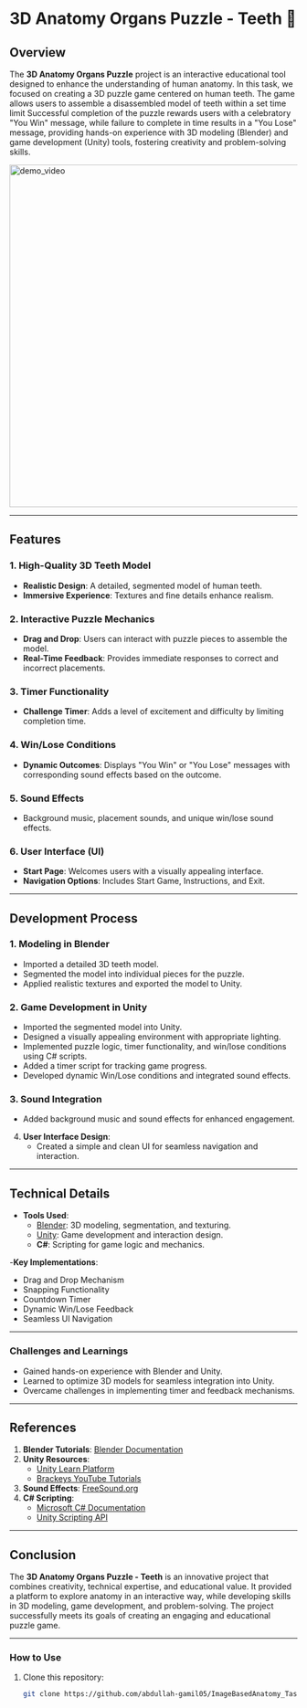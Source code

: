 # 3D Anatomy Organs Puzzle - Teeth 🦷

## Overview
The **3D Anatomy Organs Puzzle** project is an interactive educational tool designed to enhance the understanding of human anatomy. In this task, we focused on creating a 3D puzzle game centered on human teeth. The game allows users to assemble a disassembled model of teeth within a set time limit Successful completion of the puzzle rewards users with a celebratory "You Win" message, while failure to complete in time results in a "You Lose" message, providing hands-on experience with 3D modeling (Blender) and game development (Unity) tools, fostering creativity and problem-solving skills.

<img src="https://raw.githubusercontent.com/abdullah-gamil05/ImageBasedAnatomy_Tasks/main/task3_3D_Puzzle_Game/results/demo_video.gif" alt="demo_video" width="600">

---

## Features

### 1. High-Quality 3D Teeth Model
   - **Realistic Design**: A detailed, segmented model of human teeth.
   - **Immersive Experience**: Textures and fine details enhance realism.
     
### 2. Interactive Puzzle Mechanics
   - **Drag and Drop**: Users can interact with puzzle pieces to assemble the model.
   - **Real-Time Feedback**: Provides immediate responses to correct and incorrect placements.

### 3. Timer Functionality
   - **Challenge Timer**: Adds a level of excitement and difficulty by limiting completion time.
 
### 4. Win/Lose Conditions
- **Dynamic Outcomes**: Displays "You Win" or "You Lose" messages with corresponding sound effects based on the outcome.

### 5. Sound Effects
   - Background music, placement sounds, and unique win/lose sound effects.

### 6. User Interface (UI)
   - **Start Page**: Welcomes users with a visually appealing interface.
- **Navigation Options**: Includes Start Game, Instructions, and Exit.

---

## Development Process

### 1. Modeling in Blender
   - Imported a detailed 3D teeth model.
   - Segmented the model into individual pieces for the puzzle.
   - Applied realistic textures and exported the model to Unity. 

### 2. Game Development in Unity
   - Imported the segmented model into Unity.
   - Designed a visually appealing environment with appropriate lighting.
   - Implemented puzzle logic, timer functionality, and win/lose conditions using C# scripts.
   - Added a timer script for tracking game progress.
   - Developed dynamic Win/Lose conditions and integrated sound effects.

### 3. Sound Integration
   - Added background music and sound effects for enhanced engagement.

4. **User Interface Design**:
   - Created a simple and clean UI for seamless navigation and interaction.

---

## Technical Details

  - **Tools Used**:
    - [Blender](https://www.blender.org/): 3D modeling, segmentation, and texturing.
    - [Unity](https://unity.com/): Game development and interaction design.
    - **C#**: Scripting for game logic and mechanics.

 -**Key Implementations**:
   - Drag and Drop Mechanism
   - Snapping Functionality
   - Countdown Timer
   - Dynamic Win/Lose Feedback
   - Seamless UI Navigation      

---

### Challenges and Learnings
- Gained hands-on experience with Blender and Unity.
- Learned to optimize 3D models for seamless integration into Unity.
- Overcame challenges in implementing timer and feedback mechanisms.

---

## References

1. **Blender Tutorials**: [Blender Documentation](https://www.blender.org/)
2. **Unity Resources**:
   - [Unity Learn Platform](https://learn.unity.com/)
   - [Brackeys YouTube Tutorials](https://www.youtube.com/c/Brackeys)
3. **Sound Effects**: [FreeSound.org](https://freesound.org/)
4. **C# Scripting**:
   - [Microsoft C# Documentation](https://docs.microsoft.com/en-us/dotnet/csharp/)
   - [Unity Scripting API](https://docs.unity3d.com/ScriptReference/)

---

## Conclusion

The **3D Anatomy Organs Puzzle - Teeth** is an innovative project that combines creativity, technical expertise, and educational value. It provided a platform to explore anatomy in an interactive way, while developing skills in 3D modeling, game development, and problem-solving. The project successfully meets its goals of creating an engaging and educational puzzle game.

---

### How to Use
1. Clone this repository:
   ```bash
   git clone https://github.com/abdullah-gamil05/ImageBasedAnatomy_Tasks/task3_3D_Puzzle_Game.git
